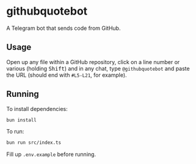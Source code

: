 # githubquotebot

A Telegram bot that sends code from GitHub.

## Usage

Open up any file within a GitHub repository, click on a line number or various (holding <kbd>Shift</kbd>) and in any chat, type `@githubquotebot` and paste the URL (should end with `#L5-L21`, for example).

## Running
To install dependencies:

```bash
bun install
```

To run:

```bash
bun run src/index.ts
```

Fill up `.env.example` before running.